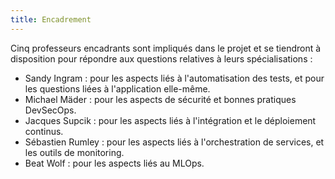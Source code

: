 ```yaml
---
title: Encadrement
---
```


Cinq professeurs encadrants sont impliqués dans le projet et se tiendront à disposition pour répondre
aux questions relatives à leurs spécialisations :

- Sandy Ingram : pour les aspects liés à l'automatisation des tests, et pour les questions liées à
  l'application elle-même.
- Michael Mäder : pour les aspects de sécurité et bonnes pratiques DevSecOps.
- Jacques Supcik : pour les aspects liés à l'intégration et le déploiement continus.
- Sébastien Rumley : pour les aspects liés à l'orchestration de services, et les outils de monitoring.
- Beat Wolf : pour les aspects liés au MLOps.